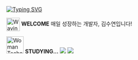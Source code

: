 <a href="https://git.io/typing-svg"><img src="https://readme-typing-svg.demolab.com?font=Fira+Code&size=18&pause=1080&color=FFB6FF&width=435&lines=I+am+Suyeon+Kim%2C+a+full-stack+developer" alt="Typing SVG" /></a><p>
  <img src="https://raw.githubusercontent.com/Tarikul-Islam-Anik/Animated-Fluent-Emojis/master/Emojis/Hand%20gestures/Waving%20Hand%20Light%20Skin%20Tone.png" alt="Waving Hand Light Skin Tone" width="35" height="35" style="vertical-align: middle;" />
  <strong>WELCOME</strong>
  매일 성장하는 개발자, 김수연입니다!
</p>

<p>
  <img src="https://raw.githubusercontent.com/Tarikul-Islam-Anik/Animated-Fluent-Emojis/master/Emojis/People%20with%20professions/Woman%20Technologist%20Light%20Skin%20Tone.png" alt="Woman Technologist Light Skin     Tone" width="45" height="45" />
  <strong>STUDYING...</strong> 
  <img src="https://img.shields.io/badge/React-20232A?style=for-the-badge&logo=react&logoColor=61DAFB" />
  <img src="https://img.shields.io/badge/Spring-6DB33F?style=for-the-badge&logo=spring&logoColor=white" /> 

</p>
